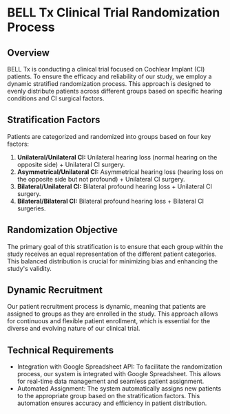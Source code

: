 # BELL Tx Clinical Trial Randomization Process

## Overview
BELL Tx is conducting a clinical trial focused on Cochlear Implant (CI) patients. To ensure the efficacy and reliability of our study, we employ a dynamic stratified randomization process. This approach is designed to evenly distribute patients across different groups based on specific hearing conditions and CI surgical factors.

## Stratification Factors
Patients are categorized and randomized into groups based on four key factors:
1. **Unilateral/Unilateral CI:** Unilateral hearing loss (normal hearing on the opposite side) + Unilateral CI surgery.
2. **Asymmetrical/Unilateral CI:** Asymmetrical hearing loss (hearing loss on the opposite side but not profound) + Unilateral CI surgery.
3. **Bilateral/Unilateral CI:** Bilateral profound hearing loss + Unilateral CI surgery.
4. **Bilateral/Bilateral CI:** Bilateral profound hearing loss + Bilateral CI surgeries.

## Randomization Objective
The primary goal of this stratification is to ensure that each group within the study receives an equal representation of the different patient categories. This balanced distribution is crucial for minimizing bias and enhancing the study's validity.

## Dynamic Recruitment
Our patient recruitment process is dynamic, meaning that patients are assigned to groups as they are enrolled in the study. This approach allows for continuous and flexible patient enrollment, which is essential for the diverse and evolving nature of our clinical trial.

## Technical Requirements
- Integration with Google Spreadsheet API: To facilitate the randomization process, our system is integrated with Google Spreadsheet. This allows for real-time data management and seamless patient assignment.
- Automated Assignment: The system automatically assigns new patients to the appropriate group based on the stratification factors. This automation ensures accuracy and efficiency in patient distribution.


